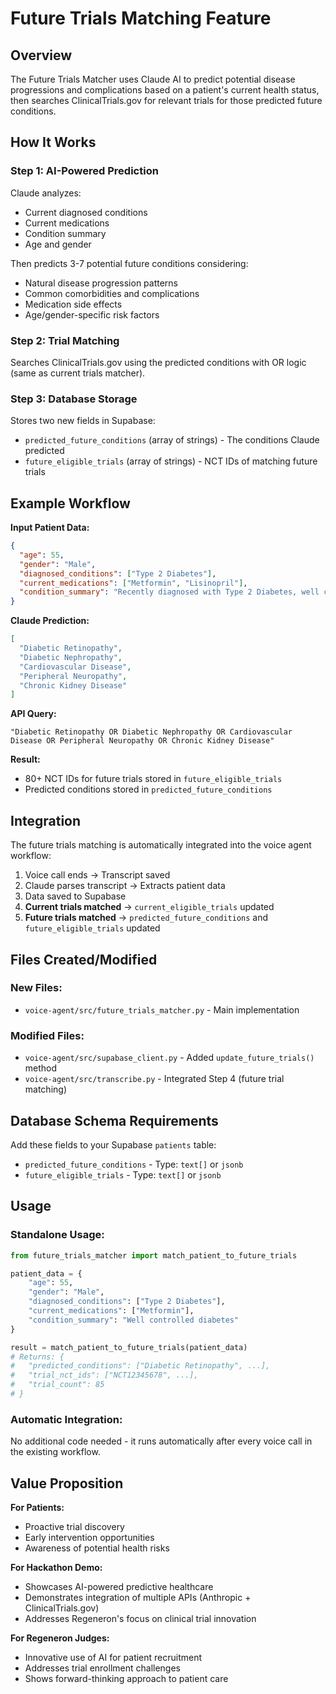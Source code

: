 # Future Trials Matching Feature

## Overview
The Future Trials Matcher uses Claude AI to predict potential disease progressions and complications based on a patient's current health status, then searches ClinicalTrials.gov for relevant trials for those predicted future conditions.

## How It Works

### Step 1: AI-Powered Prediction
Claude analyzes:
- Current diagnosed conditions
- Current medications
- Condition summary
- Age and gender

Then predicts 3-7 potential future conditions considering:
- Natural disease progression patterns
- Common comorbidities and complications
- Medication side effects
- Age/gender-specific risk factors

### Step 2: Trial Matching
Searches ClinicalTrials.gov using the predicted conditions with OR logic (same as current trials matcher).

### Step 3: Database Storage
Stores two new fields in Supabase:
- `predicted_future_conditions` (array of strings) - The conditions Claude predicted
- `future_eligible_trials` (array of strings) - NCT IDs of matching future trials

## Example Workflow

**Input Patient Data:**
```json
{
  "age": 55,
  "gender": "Male",
  "diagnosed_conditions": ["Type 2 Diabetes"],
  "current_medications": ["Metformin", "Lisinopril"],
  "condition_summary": "Recently diagnosed with Type 2 Diabetes, well controlled on Metformin"
}
```

**Claude Prediction:**
```json
[
  "Diabetic Retinopathy",
  "Diabetic Nephropathy",
  "Cardiovascular Disease",
  "Peripheral Neuropathy",
  "Chronic Kidney Disease"
]
```

**API Query:**
```
"Diabetic Retinopathy OR Diabetic Nephropathy OR Cardiovascular Disease OR Peripheral Neuropathy OR Chronic Kidney Disease"
```

**Result:**
- 80+ NCT IDs for future trials stored in `future_eligible_trials`
- Predicted conditions stored in `predicted_future_conditions`

## Integration

The future trials matching is automatically integrated into the voice agent workflow:

1. Voice call ends → Transcript saved
2. Claude parses transcript → Extracts patient data
3. Data saved to Supabase
4. **Current trials matched** → `current_eligible_trials` updated
5. **Future trials matched** → `predicted_future_conditions` and `future_eligible_trials` updated

## Files Created/Modified

### New Files:
- `voice-agent/src/future_trials_matcher.py` - Main implementation

### Modified Files:
- `voice-agent/src/supabase_client.py` - Added `update_future_trials()` method
- `voice-agent/src/transcribe.py` - Integrated Step 4 (future trial matching)

## Database Schema Requirements

Add these fields to your Supabase `patients` table:
- `predicted_future_conditions` - Type: `text[]` or `jsonb`
- `future_eligible_trials` - Type: `text[]` or `jsonb`

## Usage

### Standalone Usage:
```python
from future_trials_matcher import match_patient_to_future_trials

patient_data = {
    "age": 55,
    "gender": "Male",
    "diagnosed_conditions": ["Type 2 Diabetes"],
    "current_medications": ["Metformin"],
    "condition_summary": "Well controlled diabetes"
}

result = match_patient_to_future_trials(patient_data)
# Returns: {
#   "predicted_conditions": ["Diabetic Retinopathy", ...],
#   "trial_nct_ids": ["NCT12345678", ...],
#   "trial_count": 85
# }
```

### Automatic Integration:
No additional code needed - it runs automatically after every voice call in the existing workflow.

## Value Proposition

**For Patients:**
- Proactive trial discovery
- Early intervention opportunities
- Awareness of potential health risks

**For Hackathon Demo:**
- Showcases AI-powered predictive healthcare
- Demonstrates integration of multiple APIs (Anthropic + ClinicalTrials.gov)
- Addresses Regeneron's focus on clinical trial innovation

**For Regeneron Judges:**
- Innovative use of AI for patient recruitment
- Addresses trial enrollment challenges
- Shows forward-thinking approach to patient care
